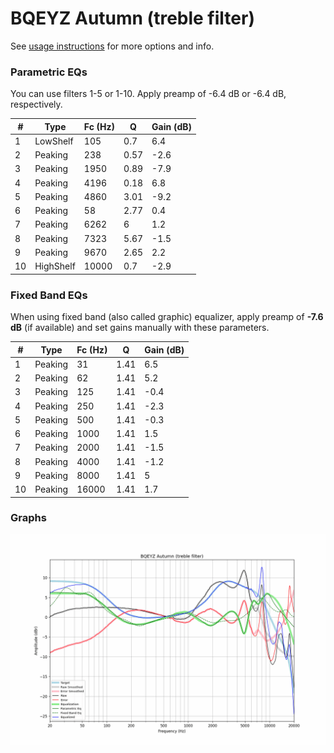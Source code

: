 # BQEYZ Autumn (treble filter)
See [usage instructions](https://github.com/jaakkopasanen/AutoEq#usage) for more options and info.

### Parametric EQs
You can use filters 1-5 or 1-10. Apply preamp of -6.4 dB or -6.4 dB, respectively.

|   # | Type      |   Fc (Hz) |    Q |   Gain (dB) |
|-----|-----------|-----------|------|-------------|
|   1 | LowShelf  |       105 | 0.7  |         6.4 |
|   2 | Peaking   |       238 | 0.57 |        -2.6 |
|   3 | Peaking   |      1950 | 0.89 |        -7.9 |
|   4 | Peaking   |      4196 | 0.18 |         6.8 |
|   5 | Peaking   |      4860 | 3.01 |        -9.2 |
|   6 | Peaking   |        58 | 2.77 |         0.4 |
|   7 | Peaking   |      6262 | 6    |         1.2 |
|   8 | Peaking   |      7323 | 5.67 |        -1.5 |
|   9 | Peaking   |      9670 | 2.65 |         2.2 |
|  10 | HighShelf |     10000 | 0.7  |        -2.9 |

### Fixed Band EQs
When using fixed band (also called graphic) equalizer, apply preamp of **-7.6 dB** (if available) and set gains manually with these parameters.

|   # | Type    |   Fc (Hz) |    Q |   Gain (dB) |
|-----|---------|-----------|------|-------------|
|   1 | Peaking |        31 | 1.41 |         6.5 |
|   2 | Peaking |        62 | 1.41 |         5.2 |
|   3 | Peaking |       125 | 1.41 |        -0.4 |
|   4 | Peaking |       250 | 1.41 |        -2.3 |
|   5 | Peaking |       500 | 1.41 |        -0.3 |
|   6 | Peaking |      1000 | 1.41 |         1.5 |
|   7 | Peaking |      2000 | 1.41 |        -1.5 |
|   8 | Peaking |      4000 | 1.41 |        -1.2 |
|   9 | Peaking |      8000 | 1.41 |         5   |
|  10 | Peaking |     16000 | 1.41 |         1.7 |

### Graphs
![](./BQEYZ%20Autumn%20(treble%20filter).png)
